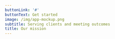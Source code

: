 ```yaml
---
buttonLink: '#'
buttonText: Get started
image: /img/app-mockup.png
subtitle: Serving clients and meeting outcomes
title: Our mission
---
```


